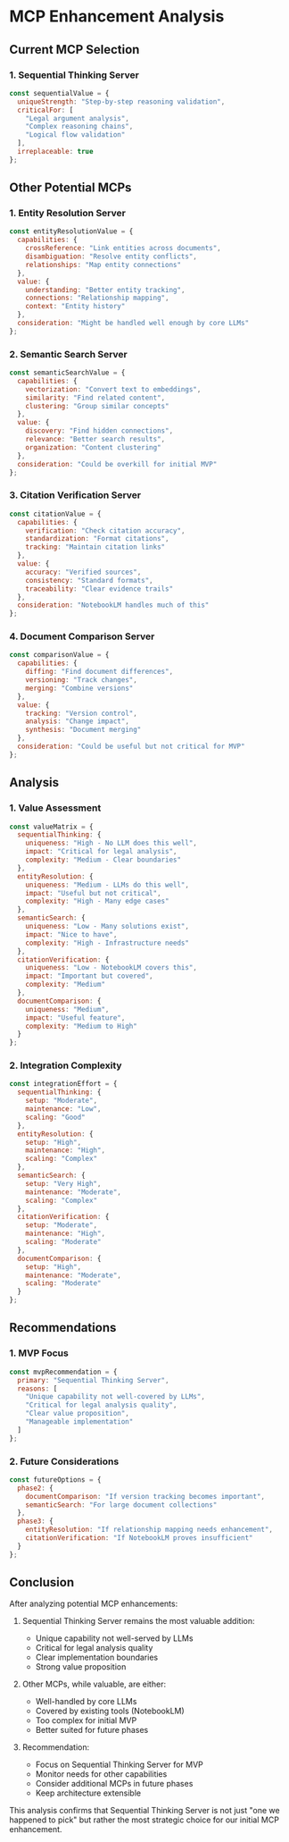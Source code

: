 # MCP Enhancement Analysis

## Current MCP Selection

### 1. Sequential Thinking Server
```javascript
const sequentialValue = {
  uniqueStrength: "Step-by-step reasoning validation",
  criticalFor: [
    "Legal argument analysis",
    "Complex reasoning chains",
    "Logical flow validation"
  ],
  irreplaceable: true
};
```

## Other Potential MCPs

### 1. Entity Resolution Server
```javascript
const entityResolutionValue = {
  capabilities: {
    crossReference: "Link entities across documents",
    disambiguation: "Resolve entity conflicts",
    relationships: "Map entity connections"
  },
  value: {
    understanding: "Better entity tracking",
    connections: "Relationship mapping",
    context: "Entity history"
  },
  consideration: "Might be handled well enough by core LLMs"
};
```

### 2. Semantic Search Server
```javascript
const semanticSearchValue = {
  capabilities: {
    vectorization: "Convert text to embeddings",
    similarity: "Find related content",
    clustering: "Group similar concepts"
  },
  value: {
    discovery: "Find hidden connections",
    relevance: "Better search results",
    organization: "Content clustering"
  },
  consideration: "Could be overkill for initial MVP"
};
```

### 3. Citation Verification Server
```javascript
const citationValue = {
  capabilities: {
    verification: "Check citation accuracy",
    standardization: "Format citations",
    tracking: "Maintain citation links"
  },
  value: {
    accuracy: "Verified sources",
    consistency: "Standard formats",
    traceability: "Clear evidence trails"
  },
  consideration: "NotebookLM handles much of this"
};
```

### 4. Document Comparison Server
```javascript
const comparisonValue = {
  capabilities: {
    diffing: "Find document differences",
    versioning: "Track changes",
    merging: "Combine versions"
  },
  value: {
    tracking: "Version control",
    analysis: "Change impact",
    synthesis: "Document merging"
  },
  consideration: "Could be useful but not critical for MVP"
};
```

## Analysis

### 1. Value Assessment
```javascript
const valueMatrix = {
  sequentialThinking: {
    uniqueness: "High - No LLM does this well",
    impact: "Critical for legal analysis",
    complexity: "Medium - Clear boundaries"
  },
  entityResolution: {
    uniqueness: "Medium - LLMs do this well",
    impact: "Useful but not critical",
    complexity: "High - Many edge cases"
  },
  semanticSearch: {
    uniqueness: "Low - Many solutions exist",
    impact: "Nice to have",
    complexity: "High - Infrastructure needs"
  },
  citationVerification: {
    uniqueness: "Low - NotebookLM covers this",
    impact: "Important but covered",
    complexity: "Medium"
  },
  documentComparison: {
    uniqueness: "Medium",
    impact: "Useful feature",
    complexity: "Medium to High"
  }
};
```

### 2. Integration Complexity
```javascript
const integrationEffort = {
  sequentialThinking: {
    setup: "Moderate",
    maintenance: "Low",
    scaling: "Good"
  },
  entityResolution: {
    setup: "High",
    maintenance: "High",
    scaling: "Complex"
  },
  semanticSearch: {
    setup: "Very High",
    maintenance: "Moderate",
    scaling: "Complex"
  },
  citationVerification: {
    setup: "Moderate",
    maintenance: "High",
    scaling: "Moderate"
  },
  documentComparison: {
    setup: "High",
    maintenance: "Moderate",
    scaling: "Moderate"
  }
};
```

## Recommendations

### 1. MVP Focus
```javascript
const mvpRecommendation = {
  primary: "Sequential Thinking Server",
  reasons: [
    "Unique capability not well-covered by LLMs",
    "Critical for legal analysis quality",
    "Clear value proposition",
    "Manageable implementation"
  ]
};
```

### 2. Future Considerations
```javascript
const futureOptions = {
  phase2: {
    documentComparison: "If version tracking becomes important",
    semanticSearch: "For large document collections"
  },
  phase3: {
    entityResolution: "If relationship mapping needs enhancement",
    citationVerification: "If NotebookLM proves insufficient"
  }
};
```

## Conclusion

After analyzing potential MCP enhancements:

1. Sequential Thinking Server remains the most valuable addition:
   - Unique capability not well-served by LLMs
   - Critical for legal analysis quality
   - Clear implementation boundaries
   - Strong value proposition

2. Other MCPs, while valuable, are either:
   - Well-handled by core LLMs
   - Covered by existing tools (NotebookLM)
   - Too complex for initial MVP
   - Better suited for future phases

3. Recommendation:
   - Focus on Sequential Thinking Server for MVP
   - Monitor needs for other capabilities
   - Consider additional MCPs in future phases
   - Keep architecture extensible

This analysis confirms that Sequential Thinking Server is not just "one we happened to pick" but rather the most strategic choice for our initial MCP enhancement.
